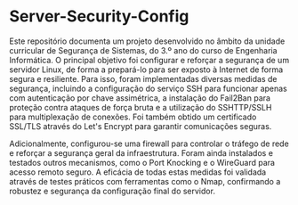 # Server-Security-Config

Este repositório documenta um projeto desenvolvido no âmbito da unidade curricular de Segurança de Sistemas, do 3.º ano do curso de Engenharia Informática. O principal objetivo foi configurar e reforçar a segurança de um servidor Linux, de forma a prepará-lo para ser exposto à Internet de forma segura e resiliente. Para isso, foram implementadas diversas medidas de segurança, incluindo a configuração do serviço SSH para funcionar apenas com autenticação por chave assimétrica, a instalação do Fail2Ban para proteção contra ataques de força bruta e a utilização do SSHTTP/SSLH para multiplexação de conexões. Foi também obtido um certificado SSL/TLS através do Let's Encrypt para garantir comunicações seguras.

Adicionalmente, configurou-se uma firewall para controlar o tráfego de rede e reforçar a segurança geral da infraestrutura. Foram ainda instalados e testados outros mecanismos, como o Port Knocking e o WireGuard para acesso remoto seguro. A eficácia de todas estas medidas foi validada através de testes práticos com ferramentas como o Nmap, confirmando a robustez e segurança da configuração final do servidor.
